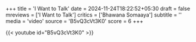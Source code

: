 +++
title = 'I Want to Talk'
date = 2024-11-24T18:22:52+05:30
draft = false
mreviews = ['I Want to Talk']
critics = ['Bhawana Somaaya']
subtitle = ''
media = 'video'
source = 'B5vQ3cVt3K0'
score = 6
+++

{{< youtube id="B5vQ3cVt3K0" >}}
